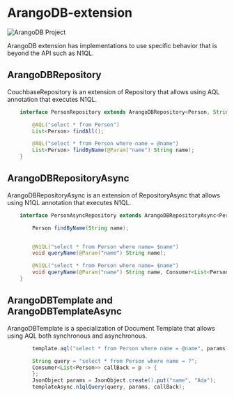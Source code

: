 # ArangoDB-extension

![ArangoDB Project](https://github.com/JNOSQL/jnosql-site/blob/master/assets/img/logos/arangodb.png)


ArangoDB extension has implementations to use specific behavior that is beyond the API such as N1QL.

## ArangoDBRepository

CouchbaseRepository is an extension of Repository that allows using AQL annotation that executes N1QL.


```java
    interface PersonRepository extends ArangoDBRepository<Person, String> {

        @AQL("select * from Person")
        List<Person> findAll();

        @AQL("select * from Person where name = @name")
        List<Person> findByName(@Param("name") String name);
    }
```

## ArangoDBRepositoryAsync

ArangoDBRepositoryAsync is an extension of RepositoryAsync that allows using N1QL annotation that executes N1QL.


```java
    interface PersonAsyncRepository extends ArangoDBRepositoryAsync<Person, String> {

        Person findByName(String name);


        @N1QL("select * from Person where name= $name")
        void queryName(@Param("name") String name);

        @N1QL("select * from Person where name= $name")
        void queryName(@Param("name") String name, Consumer<List<Person>> callBack);
    }
```


## ArangoDBTemplate and ArangoDBTemplateAsync

ArangoDBTemplate is a specialization of Document Template that allows using AQL both synchronous and asynchronous.

```java
        template.aql("select * from Person where name = @name", params);

        String query = "select * from Person where name = ?";
        Consumer<List<Person>> callBack = p -> {
        };
        JsonObject params = JsonObject.create().put("name", "Ada");
        templateAsync.n1qlQuery(query, params, callBack);

```
